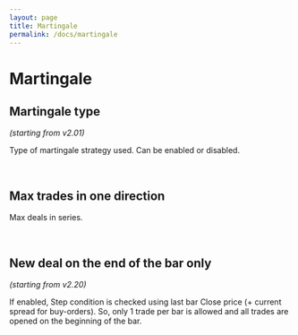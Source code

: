 ```yaml
---
layout: page
title: Martingale
permalink: /docs/martingale
---
```


# Martingale

## Martingale type

*(starting from v2.01)*

Type of martingale strategy used. Can be enabled or disabled.

<br>

## Max trades in one direction

Max deals in series.

<br>

## New deal on the end of the bar only

*(starting from v2.20)*

If enabled, Step condition is checked using last bar Close price (+ current spread for buy-orders).
So, only 1 trade per bar is allowed and all trades are opened on the beginning of the bar.

